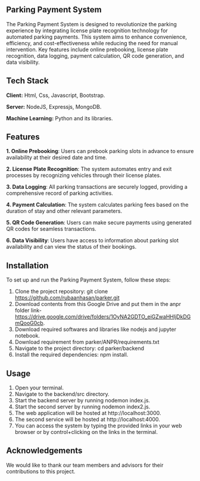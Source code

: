 ## Parking Payment System

The Parking Payment System is designed to revolutionize the parking experience by integrating license plate recognition technology for automated parking payments. This system aims to enhance convenience, efficiency, and cost-effectiveness while reducing the need for manual intervention. Key features include online prebooking, license plate recognition, data logging, payment calculation, QR code generation, and data visibility.

## Tech Stack

**Client:** Html, Css, Javascript, Bootstrap.

**Server:** NodeJS, Expressjs, MongoDB.

**Machine Learning:** Python and its libraries.

## Features

**1. Online Prebooking**: Users can prebook parking slots in advance to ensure availability at their desired date and time.

**2. License Plate Recognition**: The system automates entry and exit processes by recognizing vehicles through their license plates.

**3. Data Logging**: All parking transactions are securely logged, providing a comprehensive record of parking activities.

**4. Payment Calculation**: The system calculates parking fees based on the duration of stay and other relevant parameters.

**5. QR Code Generation**: Users can make secure payments using generated QR codes for seamless transactions.

**6. Data Visibility**: Users have access to information about parking slot availability and can view the status of their bookings.

## Installation

To set up and run the Parking Payment System, follow these steps:

1. Clone the project repository: git clone https://github.com/rubaanhasan/parker.git
2. Download contents from this Google Drive and put them in the anpr folder link-  
   https://drive.google.com/drive/folders/1OyNA2GDTO_eiGZwaHHIjDkDGmQooG0cb.
3. Download required softwares and libraries like nodejs and jupyter notebook.
4. Download requirement from parker/ANPR/requirements.txt
5. Navigate to the project directory: cd parker/backend
6. Install the required dependencies: npm install.

## Usage

1. Open your terminal.
2. Navigate to the backend/src directory.
3. Start the backend server by running nodemon index.js.
4. Start the second server by running nodemon index2.js.
5. The web application will be hosted at http://localhost:3000.
6. The second service will be hosted at http://localhost:4000.
7. You can access the system by typing the provided links in your web browser or by control+clicking on the links in the terminal.

## Acknowledgements

We would like to thank our team members and advisors for their contributions to this project.
